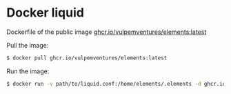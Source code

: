 # Docker liquid

Dockerfile of the public image [ghcr.io/vulpemventures/elements:latest](https://github.com/orgs/vulpemventures/packages/container/package/elements)

Pull the image:

```bash
$ docker pull ghcr.io/vulpemventures/elements:latest
```

Run the image:

```bash
$ docker run -v path/to/liquid.conf:/home/elements/.elements -d ghcr.io/vulpemventures/elements:latest
```